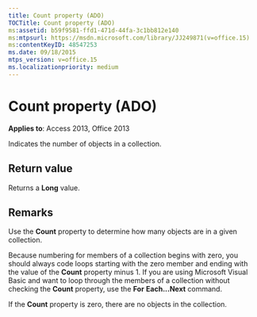 ```yaml
---
title: Count property (ADO)
TOCTitle: Count property (ADO)
ms:assetid: b59f9581-ffd1-471d-44fa-3c1bb812e140
ms:mtpsurl: https://msdn.microsoft.com/library/JJ249871(v=office.15)
ms:contentKeyID: 48547253
ms.date: 09/18/2015
mtps_version: v=office.15
ms.localizationpriority: medium
---
```


# Count property (ADO)


**Applies to**: Access 2013, Office 2013

Indicates the number of objects in a collection.

## Return value

Returns a **Long** value.

## Remarks

Use the **Count** property to determine how many objects are in a given collection.

Because numbering for members of a collection begins with zero, you should always code loops starting with the zero member and ending with the value of the **Count** property minus 1. If you are using Microsoft Visual Basic and want to loop through the members of a collection without checking the **Count** property, use the **For** **Each...Next** command.

If the **Count** property is zero, there are no objects in the collection.


